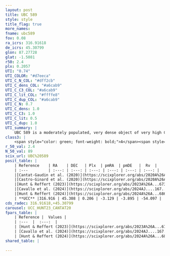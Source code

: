 ```yaml
---
layout: post
title: UBC 589
style: style
title_flag: true
more_names: 
fname: ubc589
fov: 0.08
ra_icrs: 316.91618
de_icrs: 45.30799
glon: 87.27728
glat: -1.5081
r50: 2.4
plx: 0.2057
UTI: "0.74"
UTI_COLOR: "#d7eeca"
UTI_C_N_COL: "#dff2cb"
UTI_C_dens_COL: "#a6cab9"
UTI_C_C3_COL: "#a6cab9"
UTI_C_lit_COL: "#ffffe8"
UTI_C_dup_COL: "#a6cab9"
UTI_C_N: 0.7
UTI_C_dens: 1.0
UTI_C_C3: 1.0
UTI_C_lit: 0.5
UTI_C_dup: 1.0
UTI_summary: |
    UBC 589 is a moderately populated, very dense object of very high C3 quality. It is moderately studied in the literature.
class3: |
    <span style="color: green; font-weight: bold;">A</span><span style="color: green; font-weight: bold;">A</span>
r_50_val: 2.4
N_50_val: 89
scix_url: UBC%20589
posit_table: |
    | Reference    | RA    | DEC   | Plx  | pmRA  | pmDE   |  Rv  |
    | :---         | :---: | :---: | :---: | :---: | :---: | :---: |
    |[Cantat-Gaudin et al. (2020)](https://scixplorer.org/abs/2020A%26A...640A...1C) | 316.931 | 45.316 | 0.203 | -3.149 | -3.87 | -- |
    |[Castro-Ginard et al. (2020)](https://scixplorer.org/abs/2020A%26A...635A..45C) | 316.934 | 45.321 | 0.201 | -3.169 | -3.888 | -- |
    |[Hunt & Reffert (2023)](https://scixplorer.org/abs/2023A%26A...673A.114H) | 316.909 | 45.305 | 0.203 | -3.14 | -3.899 | -71.542 |
    |[Cavallo et al. (2024)](https://scixplorer.org/abs/2024AJ....167...12C) | 316.933 | 45.306 | 0.204 | -- | -- | -- |
    |[Hunt & Reffert (2024)](https://scixplorer.org/abs/2024A%26A...686A..42H) | 316.909 | 45.305 | 0.203 | -3.14 | -3.899 | -71.542 |
    | **UCC** |316.916 | 45.308 | 0.206 | -3.129 | -3.895 | -54.097 | 
cds_radec: 316.91618,+45.30799
carousel: UCC_HUNT23_CANTAT20
fpars_table: |
    | Reference |  Values |
    | :---  |  :---:  |
    | [Hunt & Reffert (2023)](https://scixplorer.org/abs/2023A%26A...673A.114H) | `AV50=3.089, diffAV50=2.152, MOD50=13.309, logAge50=7.943` |
    | [Cavallo et al. (2024)](https://scixplorer.org/abs/2024AJ....167...12C) | `AV50=3.02, dMod50=13.02, logAge50=8.37, [Fe/H]50=0.25` |
    | [Hunt & Reffert (2024)](https://scixplorer.org/abs/2024A%26A...686A..42H) | `MassJ=1473.18` |
shared_table: |
    
---
```


